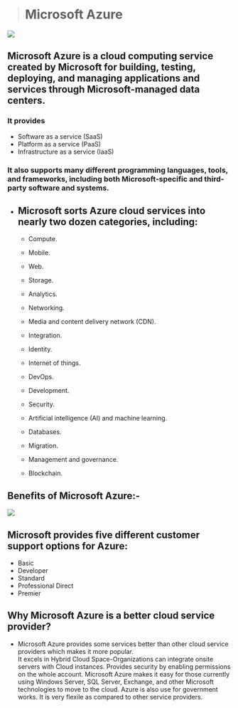 > # Microsoft Azure 
![](https://ktconnections.com/images/easyblog_articles/658/b2ap3_large_microsoft-azure-500x500.png)

## Microsoft Azure is a cloud computing service created by Microsoft for building, testing, deploying, and managing applications and services through Microsoft-managed data centers.
### It provides
* Software as a service (SaaS)
* Platform as a service (PaaS) 
* Infrastructure as a service (IaaS) 
### It also supports many different programming languages, tools, and frameworks, including both Microsoft-specific and third-party software and systems.
* ## Microsoft sorts Azure cloud services into nearly two dozen categories, including:

    * Compute.  

    * Mobile. 

    * Web. 

    * Storage. 

    * Analytics. 

    * Networking. 

    * Media and content delivery network (CDN). 

    * Integration. 

    * Identity. 
    * Internet of things. 

    * DevOps. 
    * Development. 

    * Security. 

    * Artificial intelligence (AI) and machine learning. 



    * Databases.

    * Migration. 

    * Management and governance.



    * Blockchain. 

## Benefits of Microsoft Azure:-

![](https://miro.medium.com/max/600/1*_sYB4ViOEBhnuHBjCg2f2g.jpeg)

## Microsoft provides five different customer support options for Azure:

* Basic
* Developer
* Standard
* Professional Direct
* Premier
## Why Microsoft Azure is a better cloud service provider?
* Microsoft Azure provides some services better than other cloud service providers which makes it more popular.
<br> It excels in Hybrid Cloud Space-Organizations can integrate onsite servers with Cloud instances.
Provides security by enabling  permissions on the whole account. Microsoft Azure makes it easy for those currently using Windows Server, SQL Server, Exchange, and other Microsoft technologies to move to the cloud.
Azure is also use for government works. It is very flexile as compared to other service providers.
